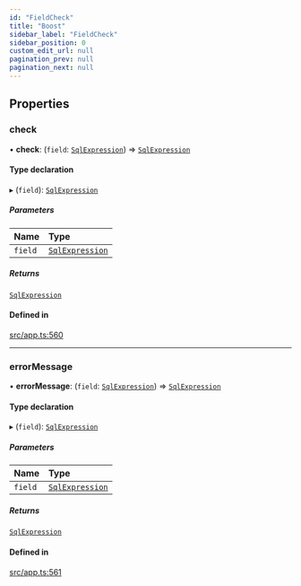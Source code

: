 ```yaml
---
id: "FieldCheck"
title: "Boost"
sidebar_label: "FieldCheck"
sidebar_position: 0
custom_edit_url: null
pagination_prev: null
pagination_next: null
---
```


## Properties

### check

• **check**: (`field`: [`SqlExpression`](../namespaces/yom.md#sqlexpression)) => [`SqlExpression`](../namespaces/yom.md#sqlexpression)

#### Type declaration

▸ (`field`): [`SqlExpression`](../namespaces/yom.md#sqlexpression)

##### Parameters

| Name | Type |
| :------ | :------ |
| `field` | [`SqlExpression`](../namespaces/yom.md#sqlexpression) |

##### Returns

[`SqlExpression`](../namespaces/yom.md#sqlexpression)

#### Defined in

[src/app.ts:560](https://github.com/yolmio/boost/blob/b239488/src/app.ts#L560)

___

### errorMessage

• **errorMessage**: (`field`: [`SqlExpression`](../namespaces/yom.md#sqlexpression)) => [`SqlExpression`](../namespaces/yom.md#sqlexpression)

#### Type declaration

▸ (`field`): [`SqlExpression`](../namespaces/yom.md#sqlexpression)

##### Parameters

| Name | Type |
| :------ | :------ |
| `field` | [`SqlExpression`](../namespaces/yom.md#sqlexpression) |

##### Returns

[`SqlExpression`](../namespaces/yom.md#sqlexpression)

#### Defined in

[src/app.ts:561](https://github.com/yolmio/boost/blob/b239488/src/app.ts#L561)
